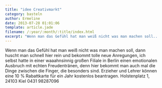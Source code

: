 ```yaml
---
title: "idee Creativmarkt"
category: basteln
author: Ermeline
date: 2013-07-28 01:01:06
template: article.jade
filename: /:year/:month/:title/index.html
excerpt: "Wenn man das Gefühl hat man weiß nicht was man machen soll..."
---
```


Wenn man das Gefühl hat man weiß nicht was man machen soll, dann huscht man schnell hier rein und bekommt tolle neue Anregungen, ich selbst hatte in einer waaahnsinnig großen Filiale in Berlin einen emotionalen Ausbruch mit echten Freudentränen, denn hier bekommt man auch mal die Dinge zwischen die Finger, die besonders sind. Erzieher und Lehrer können eine 10 % Rabattkarte für ein Jahr kostenlos beantragen.
Holstenplatz 1, 24103 Kiel 0431 98287096
